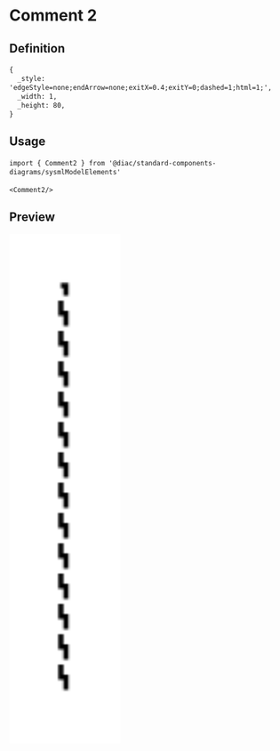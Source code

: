 # Comment 2

## Definition

```
{
  _style: 'edgeStyle=none;endArrow=none;exitX=0.4;exitY=0;dashed=1;html=1;',
  _width: 1,
  _height: 80,
}
```

## Usage

```
import { Comment2 } from '@diac/standard-components-diagrams/sysmlModelElements'

<Comment2/>
```

## Preview

<img src="./comment-2.png" width="200"/>
